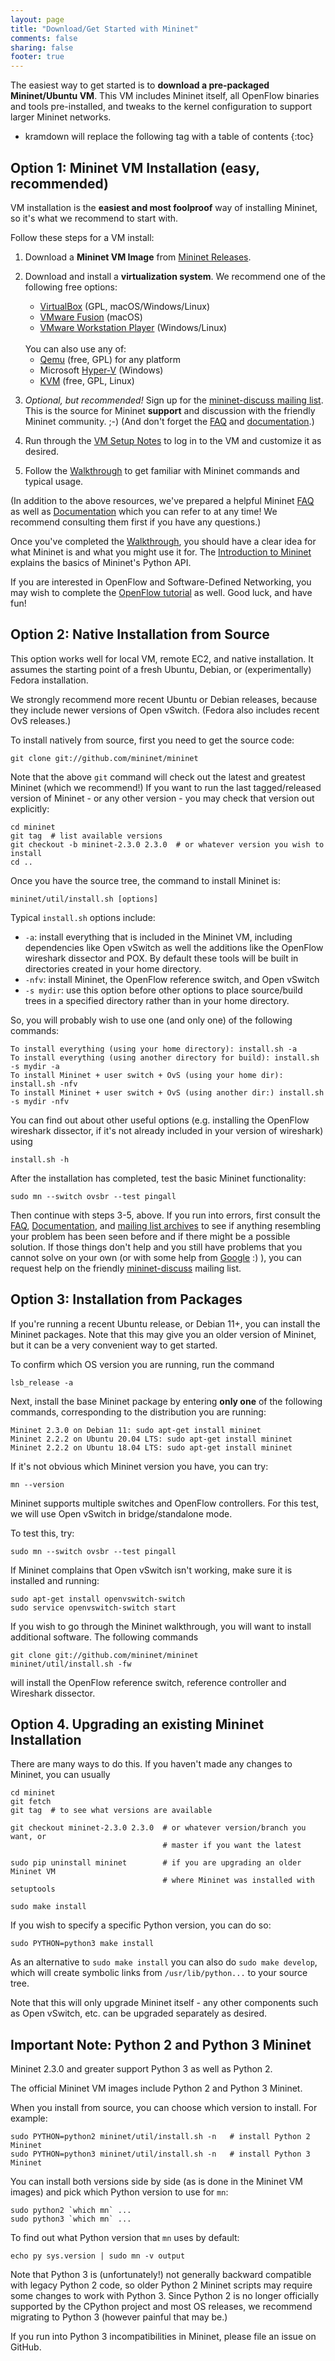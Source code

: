 ```yaml
---
layout: page
title: "Download/Get Started with Mininet"
comments: false
sharing: false
footer: true
---
```

The easiest way to get started is to **download a pre-packaged Mininet/Ubuntu VM**. This VM includes Mininet itself, all OpenFlow binaries and tools pre-installed, and tweaks to the kernel configuration to support larger Mininet networks.

<!--
*(These instructions are for Mininet 2.2.0 - for earlier versions, go to the bottom of this page.)*
-->

* kramdown will replace the following tag with a table of contents
{:toc}

Option 1: Mininet VM Installation (easy, recommended)
-----------------------------------------------

VM installation is the **easiest and most foolproof** way of installing Mininet, so it's what we recommend to start with.

Follow these steps for a VM install:

1. Download a **Mininet VM Image** from [Mininet Releases](https://github.com/mininet/mininet/releases/).

2. Download and install a **virtualization system**. We recommend one of the following free options:

   - [VirtualBox](http://www.virtualbox.org/wiki/Downloads) (GPL, macOS/Windows/Linux)
   - [VMware Fusion](http://www.vmware.com/products/fusion) (macOS)
   - [VMware Workstation Player](http://www.vmware.com/products/workstation-player) (Windows/Linux)

   <br>
   You can also use any of:

   - [Qemu](http://qemu.org) (free, GPL) for any platform
   - Microsoft [Hyper-V](https://docs.microsoft.com/en-us/virtualization/hyper-v-on-windows/) (Windows)
   - [KVM](http://www.linux-kvm.org) (free, GPL, Linux)
   <p>

3. *Optional, but recommended!* Sign up for the [mininet-discuss mailing list](https://mailman.stanford.edu/mailman/listinfo/mininet-discuss). This is the source for Mininet **support** and discussion with the friendly Mininet community. ;-) (And don't forget the [FAQ](http://faq.mininet.org) and [documentation](http://docs.mininet.org).)

4. Run through the [VM Setup Notes](/vm-setup-notes) to log in to the VM and customize it as desired.

5. Follow the [Walkthrough](/walkthrough) to get familiar with Mininet commands and typical usage.

(In addition to the above resources, we've prepared a helpful Mininet [FAQ](/faq) as well as [Documentation](/docs) which you can refer to at any time! We recommend consulting them first if you have any questions.)

Once you've completed the [Walkthrough](/walkthrough), you should have a clear idea for what Mininet is and what you might use it for.
The [Introduction to Mininet](https://github.com/mininet/mininet/wiki/Introduction-to-Mininet) explains the basics of Mininet's
Python API.

If you are interested in OpenFlow and Software-Defined Networking, you may wish to
complete the [OpenFlow tutorial](https://github.com/mininet/openflow-tutorial/wiki) as well. Good luck, and have fun!


Option 2: Native Installation from Source
-----------------------------------------

This option works well for local VM, remote EC2, and native installation.  It assumes the starting point of a fresh Ubuntu, Debian,  or (experimentally) Fedora installation.

<!-- (*If you are upgrading from an older Mininet and/or OvS, see notes on removing old versions, below*.) -->

We strongly recommend more recent Ubuntu or Debian releases, because they include newer versions of Open vSwitch. (Fedora also includes recent OvS releases.)

To install natively from source, first you need to get the source code:

    git clone git://github.com/mininet/mininet

Note that the above `git` command will check out the latest and greatest Mininet
(which we recommend!) If you want to run the last tagged/released version of
Mininet - or any other version - you may check that version out explicitly:

    cd mininet
    git tag  # list available versions
    git checkout -b mininet-2.3.0 2.3.0  # or whatever version you wish to install
    cd ..

Once you have the source tree, the command to install Mininet is:

    mininet/util/install.sh [options]

Typical `install.sh` options include:

* `-a`: install everything that is included in the Mininet VM, including dependencies like Open vSwitch as well the additions like the OpenFlow wireshark dissector and POX. By default these tools will be built in directories created in your home directory. <br>
* `-nfv`: install Mininet, the OpenFlow reference switch, and Open vSwitch <br>
* `-s mydir`: use this option before other options to place source/build trees in a specified directory rather than in your home directory.

So, you will probably wish to use one (and only one) of the following commands:

    To install everything (using your home directory): install.sh -a
    To install everything (using another directory for build): install.sh -s mydir -a
    To install Mininet + user switch + OvS (using your home dir): install.sh -nfv
    To install Mininet + user switch + OvS (using another dir:) install.sh -s mydir -nfv

You can find out about other useful options (e.g. installing the OpenFlow wireshark dissector, if it's not already included in your version of wireshark) using

    install.sh -h

After the installation has completed, test the basic Mininet functionality:

    sudo mn --switch ovsbr --test pingall

Then continue with steps 3-5, above. If you run into errors, first consult the [FAQ](/faq), [Documentation](/docs), and [mailing list archives](https://mailman.stanford.edu/pipermail/mininet-discuss/) to see if anything resembling your problem has been seen before and if there might be a possible solution. If those things don't help and you still have problems that you cannot solve on your own (or with some help from [Google](http://google.com) :) ), you can request help on the friendly [mininet-discuss](https://mailman.stanford.edu/mailman/listinfo/mininet-discuss) mailing list.


Option 3: Installation from Packages
------------------------------------

If you're running a recent Ubuntu release, or Debian 11+, you can install the Mininet packages.
Note that this may give you an older version of Mininet, but it can be a very
convenient way to get started.

<!--
First, if you are upgrading or have upgraded from an earlier installation of Mininet (like 1.0) or a version of Open vSwitch which might have been compiled and stored in `/usr/local`, make sure you *remove any traces of earlier versions of Mininet and Open vSwitch from `/usr/local/`*:

    sudo rm -rf /usr/local/bin/mn /usr/local/bin/mnexec \
        /usr/local/lib/python*/*/*mininet* \
        /usr/local/bin/ovs-* /usr/local/sbin/ovs-*

-->

To confirm which OS version you are running, run the command

    lsb_release -a

Next, install the base Mininet package by entering **only one** of the following commands, corresponding to the distribution you are running:

    Mininet 2.3.0 on Debian 11: sudo apt-get install mininet
    Mininet 2.2.2 on Ubuntu 20.04 LTS: sudo apt-get install mininet
    Mininet 2.2.2 on Ubuntu 18.04 LTS: sudo apt-get install mininet

<!--
    Mininet 2.2.1 on Ubuntu 16.04 LTS: sudo apt-get install mininet
    Mininet 2.1.0 on Ubuntu 14.10: sudo apt-get install mininet
    Mininet 2.1.0 on Ubuntu 14.04: sudo apt-get install mininet
    Mininet 2.0.0 on Ubuntu 12.04: sudo apt-get install mininet/precise-backports
(Note: Ubuntu 12.10 also has a Mininet 2.0.0d3 package, but you will want to install the one from quantal-backports, which is Mininet 2.0.0.)

After this completes, you should deactivate `openvswitch-controller` if it is installed and/or running:

    sudo service openvswitch-controller stop
    sudo update-rc.d openvswitch-controller disable

-->

If it's not obvious which Mininet version you have, you can try:

    mn --version

Mininet supports multiple switches and OpenFlow controllers. For this test, we will use Open vSwitch in bridge/standalone mode.

To test this, try:

    sudo mn --switch ovsbr --test pingall

If Mininet complains that Open vSwitch isn't working, make sure it is installed and running:

    sudo apt-get install openvswitch-switch
    sudo service openvswitch-switch start

If you wish to go through the Mininet walkthrough, you will want to install additional software. The following commands

    git clone git://github.com/mininet/mininet
    mininet/util/install.sh -fw

will install the OpenFlow reference switch, reference controller and Wireshark dissector.


Option 4. Upgrading an existing Mininet Installation
----------------------------------------------------

There are many ways to do this. If you haven't made any changes to
Mininet, you can usually

    cd mininet
    git fetch
    git tag  # to see what versions are available

    git checkout mininet-2.3.0 2.3.0  # or whatever version/branch you want, or
                                      # master if you want the latest

    sudo pip uninstall mininet        # if you are upgrading an older Mininet VM
                                      # where Mininet was installed with setuptools

    sudo make install

If you wish to specify a specific Python version, you can do so:

    sudo PYTHON=python3 make install

As an alternative to `sudo make install` you can also do `sudo make develop`,
which will create symbolic links from `/usr/lib/python...` to your source tree.

Note that this will only upgrade Mininet itself - any other components such
as Open vSwitch, etc. can be upgraded separately as desired.


**Important Note**: Python 2 and Python 3 Mininet
----------------------------------------------

Mininet 2.3.0 and greater support Python 3 as well as Python 2.

The official Mininet VM images include Python 2 and Python 3 Mininet.

When you install from source, you can choose which version to install. For example:

    sudo PYTHON=python2 mininet/util/install.sh -n   # install Python 2 Mininet
    sudo PYTHON=python3 mininet/util/install.sh -n   # install Python 3 Mininet

You can install both versions side by side (as is done in the Mininet VM images) and pick which Python version to use for `mn`:

    sudo python2 `which mn` ...
    sudo python3 `which mn` ...

To find out what Python version that `mn` uses by default:

    echo py sys.version | sudo mn -v output

Note that Python 3 is (unfortunately!) not generally backward compatible with legacy Python 2 code,
so older Python 2 Mininet scripts may require some changes to work with Python 3. Since Python 2
is no longer officially supported by the CPython project and most OS releases, we recommend
migrating to Python 3 (however painful that may be.)

If you run into Python 3 incompatibilities in Mininet, please file an issue on GitHub.

<!--
(old) Mininet 1.0 Installation
------------------------------

You may be able to find a *very* old VM image on the [Old Mininet downloads](https://github.com/mininet/mininet/downloads/),
page, though we don't really recommend using it.

You can also use the archived `install-precise` branch to install Mininet 1.0 on Ubuntu 12.04:

    git clone git://github.com/mininet/mininet
    cd mininet
    git fetch
    git checkout -b install-precise origin/devel/install-precise
    util/install.sh -a

Make sure you are installing from the *install-precise* branch.
-->
